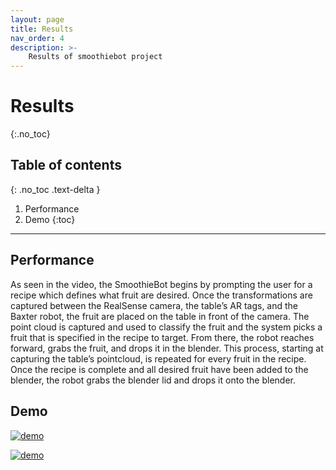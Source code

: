 ```yaml
---
layout: page
title: Results
nav_order: 4
description: >-
    Results of smoothiebot project
---
```


# Results
{:.no_toc}

## Table of contents
{: .no_toc .text-delta }

1. Performance
2. Demo
{:toc}

---

## Performance

As seen in the video, the SmoothieBot begins by prompting the user for a recipe which defines what fruit are desired. Once the transformations are captured between the RealSense camera, the table’s AR tags, and the Baxter robot, the fruit are placed on the table in front of the camera. The point cloud is captured and used to classify the fruit and the system picks a fruit that is specified in the recipe to target. From there, the robot reaches forward, grabs the fruit, and drops it in the blender. This process, starting at capturing the table’s pointcloud, is repeated for every fruit in the recipe.  Once the recipe is complete and all desired fruit have been added to the blender, the robot grabs the blender lid and drops it onto the blender. 

## Demo

[![demo](https://img.youtube.com/vi/gyzpliYOKKU/0.jpg)](https://www.youtube.com/watch?v=gyzpliYOKKU)

[![demo](https://img.youtube.com/vi/VEV4oVUFBEc/0.jpg)](https://www.youtube.com/watch?v=VEV4oVUFBEc)

